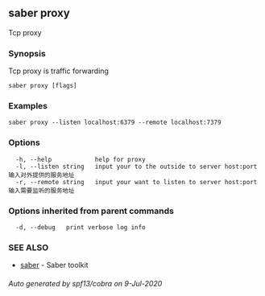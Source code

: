 ## saber proxy

Tcp proxy

### Synopsis

Tcp proxy is traffic forwarding

```
saber proxy [flags]
```

### Examples

```
saber proxy --listen localhost:6379 --remote localhost:7379
```

### Options

```
  -h, --help            help for proxy
  -l, --listen string   input your to the outside to server host:port 输入对外提供的服务地址
  -r, --remote string   input your want to listen to server host:port 输入需要监听的服务地址
```

### Options inherited from parent commands

```
  -d, --debug   print verbose log info
```

### SEE ALSO

* [saber](saber.md)	 - Saber toolkit

###### Auto generated by spf13/cobra on 9-Jul-2020

